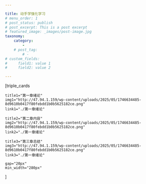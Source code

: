 ```yaml
---

title: 动手学强化学习
# menu_order: 1
# post_status: publish
# post_excerpt: This is a post excerpt
# featured_image: _images/post-image.jpg
taxonomy:
    category:
        - 
    # post_tag:
        # - 
# custom_fields:
#     field1: value 1
#     field2: value 2

---
```

[triple_cards

    title1="第一章绪论"
    img1="http://47.94.1.159/wp-content/uploads/2025/05/1746634485-8d9610b0417f80febdd1b0b5625182ce.png"
    link1="./第一章绪论"

    title2="第二章内容"
    img2="http://47.94.1.159/wp-content/uploads/2025/05/1746634485-8d9610b0417f80febdd1b0b5625182ce.png"
    link2="./第一章绪论"

    title3="第三章总结"
    img3="http://47.94.1.159/wp-content/uploads/2025/05/1746634485-8d9610b0417f80febdd1b0b5625182ce.png"
    link3="./第一章绪论"
    
    gap="20px"
    min_width="280px"
]

<!-- [fullwidth_card
    icon="fa-regular fa-bookmark"
    title="全宽卡片示例"
    img="http://47.94.1.159/wp-content/uploads/2025/05/1746634485-8d9610b0417f80febdd1b0b5625182ce.png"
    color="#cce1eb"
    title_size="2rem"
]./第一章绪论[/fullwidth_card] -->
